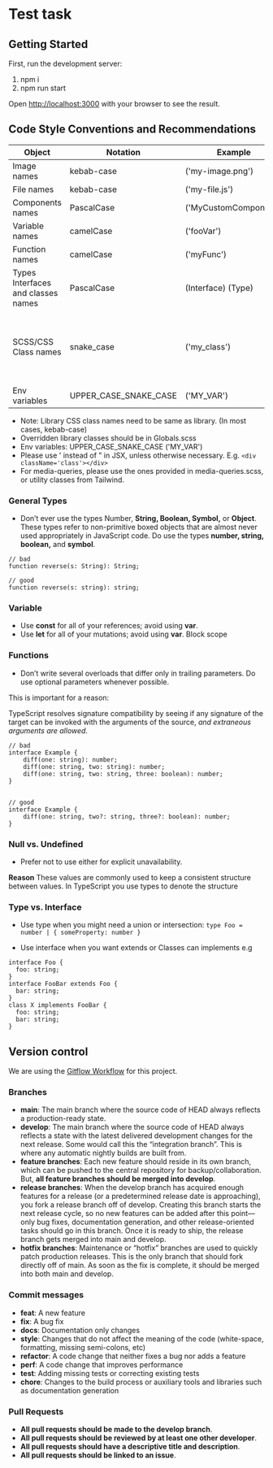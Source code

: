# Test task

## Getting Started

First, run the development server:

1. npm i
2. npm run start

Open [http://localhost:3000](http://localhost:3000) with your browser to see the result.

## Code Style Conventions and Recommendations

| **Object**                         | **Notation**          | **Example**           | **Note**                                           |
| ---------------------------------- | --------------------- | --------------------- | -------------------------------------------------- |
| Image names                        | kebab-case            | ('my-image.png')      |
| File names                         | kebab-case            | ('my-file.js')        |
| Components names                   | PascalCase            | ('MyCustomComponent') |
| Variable names                     | camelCase             | ('fooVar')            |
| Function names                     | camelCase             | ('myFunc')            |
| Types Interfaces and classes names | PascalCase            | (Interface) (Type)    |
| SCSS/CSS Class names               | snake_case            | ('my_class')          | (this, because Next.js doesn't support kebab-case) |
| Env variables                      | UPPER_CASE_SNAKE_CASE | ('MY_VAR')            |

- Note: Library CSS class names need to be same as library. (In most cases, kebab-case)
- Overridden library classes should be in Globals.scss
- Env variables: UPPER_CASE_SNAKE_CASE ('MY_VAR')
- Please use ' instead of " in JSX, unless otherwise necessary. E.g. `<div className='class'></div>`
- For media-queries, please use the ones provided in media-queries.scss, or utility classes from Tailwind.

### General Types

- Don’t ever use the types Number, **String, Boolean, Symbol,** or **Object**. These types refer to non-primitive boxed objects that are almost never used appropriately in JavaScript code. Do use the types **number, string, boolean,** and **symbol**.

```
// bad
function reverse(s: String): String;

// good
function reverse(s: string): string;
```

### Variable

- Use **const** for all of your references; avoid using **var**.
- Use **let** for all of your mutations; avoid using **var**. Block scope

### Functions

- Don’t write several overloads that differ only in trailing parameters. Do use optional parameters whenever possible.

This is important for a reason:

TypeScript resolves signature compatibility by seeing if any signature of the target can be invoked with the arguments of the source, _and extraneous arguments are allowed._

```
// bad
interface Example {
    diff(one: string): number;
    diff(one: string, two: string): number;
    diff(one: string, two: string, three: boolean): number;
}


// good
interface Example {
    diff(one: string, two?: string, three?: boolean): number;
}
```

### Null vs. Undefined

- Prefer not to use either for explicit unavailability.

**Reason**
These values are commonly used to keep a consistent structure between values. In TypeScript you use types to denote the structure

### Type vs. Interface

- Use type when you might need a union or intersection:
  `type Foo = number | { someProperty: number }`

- Use interface when you want extends or Classes can implements e.g

```
interface Foo {
  foo: string;
}
interface FooBar extends Foo {
  bar: string;
}
class X implements FooBar {
  foo: string;
  bar: string;
}
```

## Version control

We are using the [Gitflow Workflow](https://www.atlassian.com/git/tutorials/comparing-workflows/gitflow-workflow) for this project.

### Branches

- **main**: The main branch where the source code of HEAD always reflects a production-ready state.
- **develop**: The main branch where the source code of HEAD always reflects a state with the latest delivered development changes for the next release. Some would call this the “integration branch”. This is where any automatic nightly builds are built from.
- **feature branches**: Each new feature should reside in its own branch, which can be pushed to the central repository for backup/collaboration. But, **all feature branches should be merged into develop**.
- **release branches**: When the develop branch has acquired enough features for a release (or a predetermined release date is approaching), you fork a release branch off of develop. Creating this branch starts the next release cycle, so no new features can be added after this point—only bug fixes, documentation generation, and other release-oriented tasks should go in this branch. Once it is ready to ship, the release branch gets merged into main and develop.
- **hotfix branches**: Maintenance or “hotfix” branches are used to quickly patch production releases. This is the only branch that should fork directly off of main. As soon as the fix is complete, it should be merged into both main and develop.

### Commit messages

- **feat**: A new feature
- **fix**: A bug fix
- **docs**: Documentation only changes
- **style**: Changes that do not affect the meaning of the code (white-space, formatting, missing semi-colons, etc)
- **refactor**: A code change that neither fixes a bug nor adds a feature
- **perf**: A code change that improves performance
- **test**: Adding missing tests or correcting existing tests
- **chore**: Changes to the build process or auxiliary tools and libraries such as documentation generation

### Pull Requests

- **All pull requests should be made to the develop branch**.
- **All pull requests should be reviewed by at least one other developer**.
- **All pull requests should have a descriptive title and description**.
- **All pull requests should be linked to an issue**.
